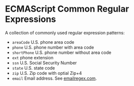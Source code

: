 # ECMAScript Common Regular Expressions

A collection of commonly used regular expression patterns:

- `areaCode` U.S. phone area code
- `phone` U.S. phone number with area code
- `shortPhone` U.S. phone number without area code
- `ext` phone extension
- `ssn` U.S. Social Security Number
- `state` U.S. state code
- `zip` U.S. Zip code with optial Zip+4
- `email` Email address. See [emailregex.com](http://emailregex.com/).
